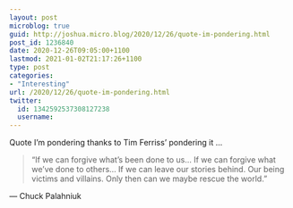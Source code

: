 ```yaml
---
layout: post
microblog: true
guid: http://joshua.micro.blog/2020/12/26/quote-im-pondering.html
post_id: 1236840
date: 2020-12-26T09:05:00+1100
lastmod: 2021-01-02T21:17:26+1100
type: post
categories:
- "Interesting"
url: /2020/12/26/quote-im-pondering.html
twitter:
  id: 1342592537308127238
  username: 
---
```

Quote I’m pondering thanks to Tim Ferriss’ pondering it ...

> “If we can forgive what’s been done to us… If we can forgive what we’ve done to others… If we can leave our stories behind. Our being victims and villains. Only then can we maybe rescue the world.”

— Chuck Palahniuk
